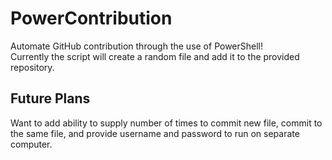 # PowerContribution
Automate GitHub contribution through the use of PowerShell!  
Currently the script will create a random file and add it to the provided repository.  
## Future Plans  
Want to add ability to supply number of times to commit new file, commit to the same file, and provide username and password to run on separate computer.
